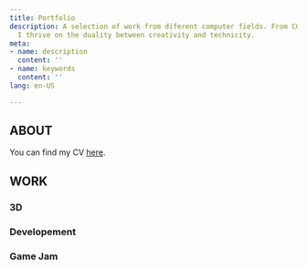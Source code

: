 ```yaml
---
title: Portfolio
description: A selection of work from diferent computer fields. From CGI to programming,
  I thrive on the duality between creativity and technicity.
meta:
- name: description
  content: ''
- name: keywords
  content: ''
lang: en-US

---
```


## ABOUT

You can find my CV [here](cv/).

## WORK

### 3D

### Developement

### Game Jam